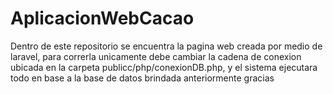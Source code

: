 # AplicacionWebCacao

Dentro de este repositorio se encuentra la pagina web creada por medio de laravel, para correrla unicamente debe cambiar la cadena de conexion ubicada en la carpeta publicc/php/conexionDB.php, y el sistema ejecutara todo en base a la base de datos brindada anteriormente gracias
